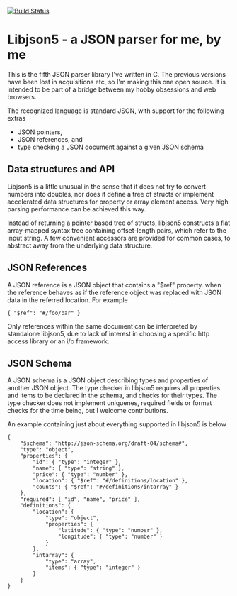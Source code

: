 
[![Build Status](https://travis-ci.org/aki5/libjson5.svg?branch=master)](https://travis-ci.org/aki5/libjson5)

# Libjson5 - a JSON parser for me, by me

This is the fifth JSON parser library I've written in C. The previous versions have been lost in acquisitions etc, so I'm making this one open source. It is intended to be part of a bridge between my hobby obsessions and web browsers.

The recognized language is standard JSON, with support for the following extras

* JSON pointers,
* JSON references, and
* type checking a JSON document against a given JSON schema

## Data structures and API

Libjson5 is a little unusual in the sense that it does not try to convert numbers into doubles, nor does it define a tree of structs or implement accelerated data structures for property or array element access. Very high parsing performance can be achieved this way.

Instead of returning a pointer based tree of structs, libjson5 constructs a flat array-mapped syntax tree containing offset-length pairs, which refer to the input string. A few convenient accessors are provided for common cases, to abstract away from the underlying data structure.

## JSON References

A JSON reference is a JSON object that contains a "$ref" property.
when the reference behaves as if the reference object was replaced
with JSON data in the referred location. For example

```
{ "$ref": "#/foo/bar" }
```

Only references within the same document can be interpreted by standalone libjson5, due to lack of interest in choosing a specific http access library or an i/o framework.

## JSON Schema

A JSON schema is a JSON object describing types and properties of
another JSON object. The type checker in libjson5 requires all properties and items to be declared in the schema, and checks for their types. The type checker does not implement uniquenes, required fields or format checks for the time being, but I welcome contributions.

An example containing just about everything supported in libjson5 is below

```
{
	"$schema": "http://json-schema.org/draft-04/schema#",
	"type": "object",
	"properties": {
		"id": { "type": "integer" },
		"name": { "type": "string" },
		"price": { "type": "number" },
		"location": { "$ref": "#/definitions/location" },
		"counts": { "$ref": "#/definitions/intarray" }
	},
	"required": [ "id", "name", "price" ],
	"definitions": {
		"location": {
			"type": "object",
			"properties": {
				"latitude": { "type": "number" },
				"longitude": { "type": "number" }
			}
		},
		"intarray": {
			"type": "array",
			"items": { "type": "integer" }
		}
	}
}
```